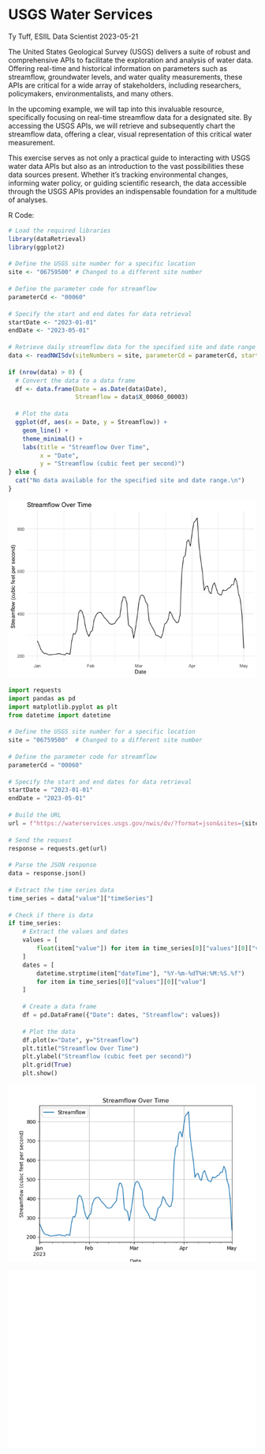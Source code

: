 USGS Water Services
================
Ty Tuff, ESIIL Data Scientist
2023-05-21

The United States Geological Survey (USGS) delivers a suite of robust
and comprehensive APIs to facilitate the exploration and analysis of
water data. Offering real-time and historical information on parameters
such as streamflow, groundwater levels, and water quality measurements,
these APIs are critical for a wide array of stakeholders, including
researchers, policymakers, environmentalists, and many others.

In the upcoming example, we will tap into this invaluable resource,
specifically focusing on real-time streamflow data for a designated
site. By accessing the USGS APIs, we will retrieve and subsequently
chart the streamflow data, offering a clear, visual representation of
this critical water measurement.

This exercise serves as not only a practical guide to interacting with
USGS water data APIs but also as an introduction to the vast
possibilities these data sources present. Whether it’s tracking
environmental changes, informing water policy, or guiding scientific
research, the data accessible through the USGS APIs provides an
indispensable foundation for a multitude of analyses.

R Code:

``` r
# Load the required libraries
library(dataRetrieval)
library(ggplot2)

# Define the USGS site number for a specific location
site <- "06759500" # Changed to a different site number

# Define the parameter code for streamflow
parameterCd <- "00060"

# Specify the start and end dates for data retrieval
startDate <- "2023-01-01"
endDate <- "2023-05-01"

# Retrieve daily streamflow data for the specified site and date range
data <- readNWISdv(siteNumbers = site, parameterCd = parameterCd, startDate = startDate, endDate = endDate)

if (nrow(data) > 0) {
  # Convert the data to a data frame
  df <- data.frame(Date = as.Date(data$Date),
                   Streamflow = data$X_00060_00003)
  
  # Plot the data
  ggplot(df, aes(x = Date, y = Streamflow)) +
    geom_line() +
    theme_minimal() +
    labs(title = "Streamflow Over Time",
         x = "Date",
         y = "Streamflow (cubic feet per second)")
} else {
  cat("No data available for the specified site and date range.\n")
}
```

![](usgs_water_services_files/figure-gfm/unnamed-chunk-1-1.png)

``` python
import requests
import pandas as pd
import matplotlib.pyplot as plt
from datetime import datetime

# Define the USGS site number for a specific location
site = "06759500"  # Changed to a different site number

# Define the parameter code for streamflow
parameterCd = "00060"

# Specify the start and end dates for data retrieval
startDate = "2023-01-01"
endDate = "2023-05-01"

# Build the URL
url = f"https://waterservices.usgs.gov/nwis/dv/?format=json&sites={site}&startDT={startDate}&endDT={endDate}&parameterCd={parameterCd}"

# Send the request
response = requests.get(url)

# Parse the JSON response
data = response.json()

# Extract the time series data
time_series = data["value"]["timeSeries"]

# Check if there is data
if time_series:
    # Extract the values and dates
    values = [
        float(item["value"]) for item in time_series[0]["values"][0]["value"]
    ]
    dates = [
        datetime.strptime(item["dateTime"], "%Y-%m-%dT%H:%M:%S.%f")
        for item in time_series[0]["values"][0]["value"]
    ]
    
    # Create a data frame
    df = pd.DataFrame({"Date": dates, "Streamflow": values})

    # Plot the data
    df.plot(x="Date", y="Streamflow")
    plt.title("Streamflow Over Time")
    plt.ylabel("Streamflow (cubic feet per second)")
    plt.grid(True)
    plt.show()
```

![](usgs_water_services_files/figure-gfm/unnamed-chunk-2-1.png)

![](usgs_water_services_files/figure-gfm/unnamed-chunk-2-2.png)

